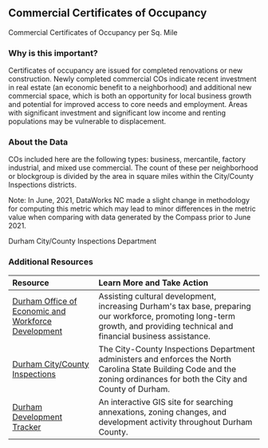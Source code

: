 ## Commercial Certificates of Occupancy
Commercial Certificates of Occupancy per Sq. Mile

### Why is this important?
Certificates of occupancy are issued for completed renovations or new construction. Newly completed commercial COs indicate recent investment in real estate (an economic benefit to a neighborhood) and additional new commercial space, which is both an opportunity for local business growth and potential for improved access to core needs and employment. Areas with significant investment and significant low income and renting populations may be vulnerable to displacement.

### About the Data
COs included here are the following types: business, mercantile, factory industrial, and mixed use commercial. The count of these per neighborhood or blockgroup is divided by the area in square miles within the City/County Inspections districts.

Note: In June, 2021, DataWorks NC made a slight change in methodology for computing this metric which may lead to minor differences in the metric value when comparing with data generated by the Compass prior to June 2021.

Durham City/County Inspections Department  

### Additional Resources

|Resource | Learn More and Take Action | 
|:--- | :--- |
|[Durham Office of Economic and Workforce Development](http://durhamnc.gov/446/Office-of-Economic-Workforce-Development) | Assisting cultural development, increasing Durham's tax base, preparing our workforce, promoting long-term growth, and providing technical and financial business assistance.
|[Durham City/County Inspections](http://durhamnc.gov/293/City-County-Inspections)| The City-County Inspections Department administers and enforces the North Carolina State Building Code and the zoning ordinances for both the City and County of Durham.
|[Durham Development Tracker](https://durhamnc.gov/3864/Development-Tracker-Durham-Maps) | An interactive GIS site for searching annexations, zoning changes, and development activity throughout Durham County.

